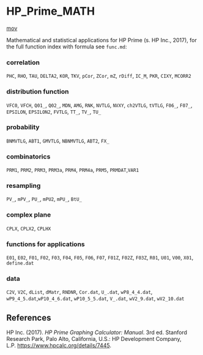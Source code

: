 # HP_Prime_MATH

[mov](https://m.youtube.com/watch?v=-4HJJQdxEFU)

Mathematical and statistical applications for HP Prime (s. HP Inc., 2017), for the full function index with formula see `func.md`:

### correlation
`PHC`, `RHO`, `TAU`, `DELTA2`, `KOR`, `TKV`, `pCor`, `ZCor`, `mZ`, `rDiff`, `IC_M`, `PKR`, `CIXY`, `MCORR2`

### distribution function
`VFC0`, `VFCH`, `Q01_`, `Q02_`, `MDN`, `AMG`, `RNK`, `NVTLG`, `NVXY`, `ch2VTLG`, `tVTLG`, `F06_`, `F07_`, `EPSILON`, `EPSILON2`, `FVTLG`, `TT_`, `TV_`, `TU_`

### probability
`BNMVTLG`, `ABT1`, `GMVTLG`, `NBNMVTLG`, `ABT2`, `FX_`

### combinatorics
`PRM1`, `PRM2`, `PRM3`, `PRM3a`, `PRM4`, `PRM4a`, `PRM5`, `PRMDAT`,`VAR1`

### resampling
`PV_`, `mPV_`, `PU_`, `mPU2`, `mPU_`, `BtU_`

### complex plane
`CPLX`, `CPLX2`, `CPLHX`

### functions for applications
`E01`, `E02`, `F01`, `F02`, `F03`, `F04`, `F05`, `F06`, `F07`, `F01Z`, `F02Z`, `F03Z`, `R01`, `U01`, `V00`, `X01`, `define.dat`

### data
`C2V`, `V2C`, `dList`, `dMatr`, `RNDNR`, `Cor.dat`, `U_.dat`, `wP8_4_4.dat`, `wP9_4_5.dat`,`wP10_4_6.dat`, `wP10_5_5.dat`, `V_.dat`, `wV2_9.dat`, `wV2_10.dat`

## References

HP Inc. (2017). *HP Prime Graphing Calculator: Manual*. 3rd ed. Stanford Research Park, Palo Alto, California, U.S.: HP Development Company, L.P. https://www.hpcalc.org/details/7445.
